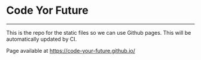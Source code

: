 # Code Yor Future
---

This is the repo for the static files so we can use Github pages. This will be automatically updated by CI.

Page available at https://code-your-future.github.io/ 
